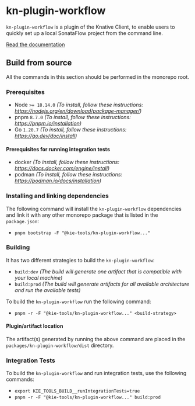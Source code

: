 # kn-plugin-workflow

`kn-plugin-workflow` is a plugin of the Knative Client, to enable users to quickly set up a local SonataFlow project from the command line.

[Read the documentation](https://kiegroup.github.io/kogito-docs/serverlessworkflow/main/tooling/kn-plugin-workflow-overview.html)

## Build from source

All the commands in this section should be performed in the monorepo root.

### Prerequisites

- Node `>= 18.14.0` _(To install, follow these instructions: https://nodejs.org/en/download/package-manager/)_
- pnpm `8.7.0` _(To install, follow these instructions: https://pnpm.io/installation)_
- Go `1.20.7` _(To install, follow these instructions: https://go.dev/doc/install)_

#### Prerequisites for running integration tests

- docker _(To install, follow these instructions: https://docs.docker.com/engine/install)_
- podman _(To install, follow these instructions: https://podman.io/docs/installation)_

### Installing and linking dependencies

The following command will install the `kn-plugin-workflow` dependencies and link it with any other monorepo
package that is listed in the `package.json`:

- `pnpm bootstrap -F "@kie-tools/kn-plugin-workflow..."`

### Building

It has two different strategies to build the `kn-plugin-workflow`:

- `build:dev` _(The build will generate one artifact that is compatible with your local machine)_
- `build:prod` _(The build will generate artifacts for all available architecture and run the available tests)_

To build the `kn-plugin-workflow` run the following command:

- `pnpm -r -F "@kie-tools/kn-plugin-workflow..." <build-strategy>`

#### Plugin/artifact location

The artifact(s) generated by running the above command are placed in the `packages/kn-plugin-workflow/dist` directory.

### Integration Tests

To build the `kn-plugin-workflow` and run integration tests, use the following commands:

- `export KIE_TOOLS_BUILD__runIntegrationTests=true`
- `pnpm -r -F "@kie-tools/kn-plugin-workflow..." build:prod`
